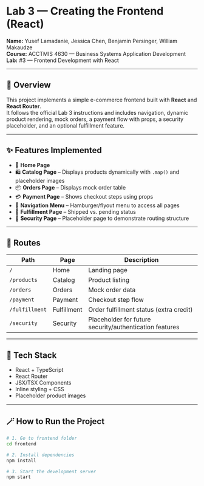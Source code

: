 # Lab 3 — Creating the Frontend (React)

**Name:** Yusef Lamadanie, Jessica Chen, Benjamin Persinger, William Makaudze  
**Course:** ACCTMIS 4630 — Business Systems Application Development  
**Lab:** #3 — Frontend Development with React

---

## 🧭 Overview

This project implements a simple e-commerce frontend built with **React** and **React Router**.  
It follows the official Lab 3 instructions and includes navigation, dynamic product rendering, mock orders, a payment flow with props, a security placeholder, and an optional fulfillment feature.

---

## ✨ Features Implemented

- 🏡 **Home Page**
- 🛍️ **Catalog Page** – Displays products dynamically with `.map()` and placeholder images
- 📦 **Orders Page** – Displays mock order table
- 💳 **Payment Page** – Shows checkout steps using props
- 🧭 **Navigation Menu** – Hamburger/flyout menu to access all pages
- 🚚 **Fulfillment Page** – Shipped vs. pending status
- 🔐 **Security Page** – Placeholder page to demonstrate routing structure

---

## 🧭 Routes

| Path | Page | Description |
|------|------|-------------|
| `/` | Home | Landing page |
| `/products` | Catalog | Product listing |
| `/orders` | Orders | Mock order data |
| `/payment` | Payment | Checkout step flow |
| `/fulfillment` | Fulfillment | Order fulfillment status (extra credit) |
| `/security` | Security | Placeholder for future security/authentication features |

---

## 🧰 Tech Stack

- React + TypeScript
- React Router
- JSX/TSX Components
- Inline styling + CSS
- Placeholder product images

---

## 🪄 How to Run the Project

```bash
# 1. Go to frontend folder
cd frontend

# 2. Install dependencies
npm install

# 3. Start the development server
npm start
